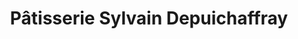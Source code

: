 ---
title: "Pâtisserie Sylvain Depuichaffray"
url: /marseille/patisserie-sylvain-depuichaffray/
shop: Bäckerei
---